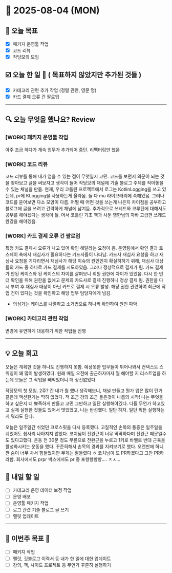 # 📆 2025-08-04 (MON)
## 🥅 오늘 목표 
- [x] 패키지 운영툴 작업
- [x] 코드 리뷰
- [x] 작당모의 모임

## ☑️ 오늘 한 일 📑 ( 목표하지 않았지만 추가된 것들 )
- [x] 카테고리 관련 추가 작업 (정렬 관련, 영문 명)
- [x] 카드 결제 오류 건 팔로업 

***

## 🔍️ 오늘 무엇을 했나요? Review
### [WORK] 패키지 운영툴 작업
아주 조금 하다가 계속 업무가 추가되어 중단. 리팩터링만 했음 

### [WORK] 코드 리뷰
코드 리뷰를 통해 내가 얻을 수 있는 점이 무엇일지 고민. 
코드를 보면서 의문이 되는 것을 찾아보고 글을 써보자고 생각이 들어 작당모의 채널에 기술 블로그 주제를 적어놓을 수 있는 채널을 만듦. 
현재, 우리 코틀린 프로젝트에서 로그는 KotlinLogging을 쓰고 있는데, pr에 KLogging을 사용하는게 올라옴. 둘 다 mu 라이브러리에 속해있음. 그러나 코드를 뜯어보면 다소 모양이 다름. 어떨 때 어떤 것을 쓰는게 나은지 차이점을 공부하고 블로그에 글을 쓰려고 간략하게 채널에 남겨둠. 
추가적으로 쓰레드와 코루틴에 대해서도 공부를 해야겠다는 생각이 듦. 어서 코틀린 기초 책과 사둔 영한님의 자바 고급편 쓰레드 완강을 해야겠음. 


### [WORK] 카드 결제 오류 건 팔로업
특정 카드 결제시 오류가 나고 있어 확인 해달라는 요청이 옴. 
운영팀에서 확인 결과 토스페이 측에서 재심사가 필요하다는 카드사들이 나타남. 
카드사 재심사 요청을 하고 재심사 요청을 기다리면서 재심사가 해당 이슈의 원인인지 확실히하기 위해, 재심사 대상들의 카드 중 하나로 카드 결제를 시도하였음. 
그러나 정상적으로 결제가 됨. 
카드 결제가 안된 케이스와 된 케이스의 차이를 살펴보니 회원 권한에 차이가 있었음. 
다시 한 번 더 확인을 위해 권한을 없애고 문제의 카드사로 결제 진행하니 정상 결제 됨. 
권한을 다시 부여 후 재심사 대상이 아닌 카드로 결제 시 오류 발생. 
해당 권한 관련하여 최근에 작업 건이 있다는 것을 확인하고 해당 업무 담당자에게 넘김. 

- 의심가는 케이스를 나열하고 소거법으로 하나씩 확인하여 원인 파악

### [WORK] 카테고리 관련 작업
변경에 유연하게 대응하기 위한 작업들 진행 



***

## 💡 오늘 회고

오늘은 계획한 것을 하나도 진행하지 못함. 예상못한 업무들이 튀어나와서 컨텍스트 스위칭이 꽤 많이 발생하였다. 원래 매일 오전에 출근하자마자 뭘 해야할 지 리스트업을 하는데 오늘은 그 작업을 빼먹었더니 더 정신없었다. 

작당모의 첫 모임. 2주? 간 내가 뭘 했나 생각해보니, 채널 만들고 뭔가 입은 많이 턴거 같은데 액션한거는 딱히 없었다. 책 조금 강의 조금 들은것이 나름의 시작! 나는 무엇을 하고 싶은지 더 뾰족하게 만들고 고민 그만하고 일단 실행해야겠다. 
다들 무언가 하고있고 실제 실행한 것들도 있어서 멋있었고, 나는 반성했다. 
일단 하자. 일단 뭐든 실행하는게 뭐라도 된다. 

오늘은 일주일간 쉬었던 크로스핏을 다시 등록했다. 고질적인 손목의 통증은 일주일을 쉬었어도 쉽사리 나아지지 않았다. 코치님이 전완근이 너무 딱딱하다며 전완근 때문일수도 있다고했다. 운동 전 30분 정도 무릎으로 전완근을 누르고 1키로 바벨로 반대 근육을 활성화시키는 운동을 했다. 꾸준히해서 손목의 경과를 지켜보기로 했다.
오랜만에 하니깐 숨이 너무 차서 힘들었지만 무게는 잘들렸다 ㅎ 
코치님이 또 PR하겠다고 그만 PR하라함. 회사에서도 prpr 박스에서도 pr 중 
포항항항항.... ㅈㅅ... 

## 🎯 내일 할 일
- [ ] 카테고리 운영 데이터 보정 작업
- [ ] 운영 배포 
- [ ] 운영툴 패키지 작업 
- [ ] 로그 관련 기술 블로그 글 쓰기 
- [ ] 랠릿 업데이트 

***

## 🏁 이번주 목표 🏁
- [ ] 패키지 작업 
- [ ] 랠릿, 깃블로그 이력서 등 내가 한 일에 대한 업데이트 
- [ ] 강의, 책, 사이드 프로젝트 등 무언가 꾸준히 실행하기 
